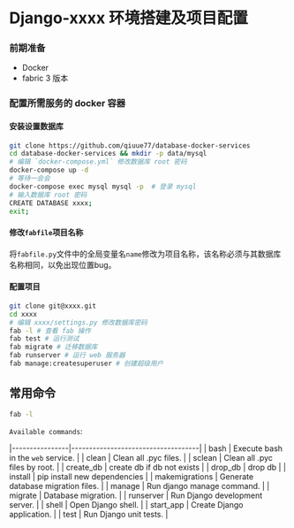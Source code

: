 # Django-xxxx 环境搭建及项目配置

### 前期准备

* Docker
* fabric 3 版本

### 配置所需服务的 docker 容器

#### 安装设置数据库

```bash
git clone https://github.com/qiuue77/database-docker-services
cd database-docker-services && mkdir -p data/mysql
# 编辑 `docker-compose.yml` 修改数据库 root 密码
docker-compose up -d
# 等待一会会
docker-compose exec mysql mysql -p  # 登录 mysql
# 输入数据库 root 密码
CREATE DATABASE xxxx;
exit;
```

#### 修改`fabfile`项目名称

将`fabfile.py`文件中的全局变量名`name`修改为项目名称，该名称必须与其数据库名称相同，以免出现位置bug。

#### 配置项目

```bash
git clone git@xxxx.git
cd xxxx
# 编辑 xxxx/settings.py 修改数据库密码
fab -l # 查看 fab 操作
fab test # 运行测试
fab migrate # 迁移数据库
fab runserver # 运行 web 服务器
fab manage:createsuperuser # 创建超级用户
```

## 常用命令

```bash
fab -l
```

`Available commands`:

|----------------|------------------------------------|
| bash           | Execute bash in the `web` service. |
| clean          | Clean all .pyc files.              |
| sclean         | Clean all .pyc files by root.      |
| create_db      | create db if db not exists         |
| drop_db        | drop db                            |
| install        | pip install new dependencies       |
| makemigrations | Generate database migration files. |
| manage         | Run django manage command.         |
| migrate        | Database migration.                |
| runserver      | Run Django development server.     |
| shell          | Open Django shell.                 |
| start_app      | Create Django application.         |
| test           | Run Django unit tests.             |
